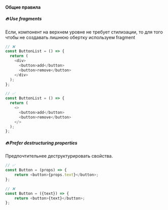 #### Общие правила

##### 🔥 Use fragments
Если, компонент на верхнем уровне не требует стилизации, то для того чтобы не создавать лишнюю обертку используем fragment  
```ts copy showLineNumbers {4,7,14,17}
// ❌ 
const ButtonList = () => {
  return (
    <div>
      <button>add</button>
      <button>remove</button>
    </div>
  );
};

// ✅
const ButtonList = () => {
  return (
	<>
	  <button>add</button>
	  <button>remove</button>
	</>
  );
};
```

##### 🔥 Prefer destructuring properties
Предпочтительнее деструктурировать свойства.

```ts copy showLineNumbers
// ✅
const Button = (props) => {
	return <button>{props.text}</button>;
};

// ❌
const Button = ({text}) => {
	return <button>{text}</button>;
};
```
